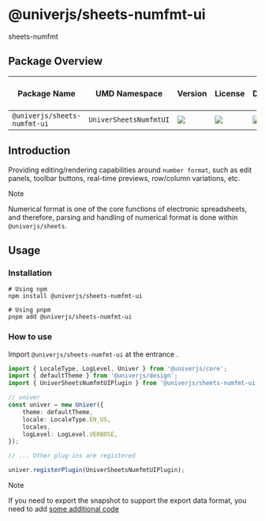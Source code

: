 # @univerjs/sheets-numfmt-ui
sheets-numfmt

## Package Overview

| Package Name | UMD Namespace | Version | License | Downloads | Contains CSS | Contains i18n locales |
| --- | --- | --- | --- | --- | :---: | :---: |
| `@univerjs/sheets-numfmt-ui` | `UniverSheetsNumfmtUI` | [![][npm-version-shield]][npm-version-link] | ![][npm-license-shield] | ![][npm-downloads-shield] | ⭕️ | ⭕️ |

## Introduction

Providing editing/rendering capabilities around `number format`, such as edit panels, toolbar buttons, real-time previews, row/column variations, etc.

> [!NOTE]
> Numerical format is one of the core functions of electronic spreadsheets, and therefore, parsing and handling of numerical format is done within `@univerjs/sheets`.

## Usage

### Installation

```shell
# Using npm
npm install @univerjs/sheets-numfmt-ui

# Using pnpm
pnpm add @univerjs/sheets-numfmt-ui
```

### How to use

Import `@univerjs/sheets-numfmt-ui` at the entrance .

```typescript
import { LocaleType, LogLevel, Univer } from '@univerjs/core';
import { defaultTheme } from '@univerjs/design';
import { UniverSheetsNumfmtUIPlugin } from '@univerjs/sheets-numfmt-ui';

// univer
const univer = new Univer({
    theme: defaultTheme,
    locale: LocaleType.EN_US,
    locales,
    logLevel: LogLevel.VERBOSE,
});

// ... Other plug-ins are registered

univer.registerPlugin(UniverSheetsNumfmtUIPlugin);
```

> [!NOTE]
> If you need to export the snapshot to support the export data format, you need to add [some additional code](/)

<!-- Links -->
[npm-version-shield]: https://img.shields.io/npm/v/@univerjs/sheets-numfmt-ui?style=flat-square
[npm-version-link]: https://npmjs.com/package/@univerjs/sheets-numfmt-ui
[npm-license-shield]: https://img.shields.io/npm/l/@univerjs/sheets-numfmt-ui?style=flat-square
[npm-downloads-shield]: https://img.shields.io/npm/dm/@univerjs/sheets-numfmt-ui?style=flat-square
